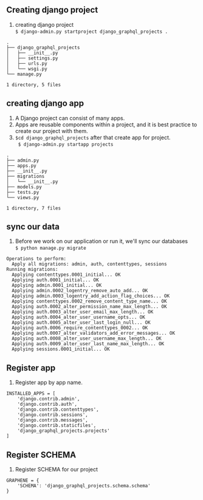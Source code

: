 ## Creating django project   
1. creating django project  
`$ django-admin.py startproject django_graphql_projects .`     
```  
.
├── django_graphql_projects
│   ├── __init__.py
│   ├── settings.py
│   ├── urls.py
│   └── wsgi.py
└── manage.py

1 directory, 5 files
``` 
## creating django app  
1. A Django project can consist of many apps.    
1. Apps are reusable components within a project, and it is best practice to create our project with them.        
1. `$cd django_graphql_projects`  after that create app for project.  
` $ django-admin.py startapp projects`    
```  
.
├── admin.py
├── apps.py
├── __init__.py
├── migrations
│   └── __init__.py
├── models.py
├── tests.py
└── views.py

1 directory, 7 files
```  
## sync our data
1. Before we work on our application or run it, we'll sync our databases  
`$ python manage.py migrate`    
```  
Operations to perform:
  Apply all migrations: admin, auth, contenttypes, sessions
Running migrations:
  Applying contenttypes.0001_initial... OK
  Applying auth.0001_initial... OK
  Applying admin.0001_initial... OK
  Applying admin.0002_logentry_remove_auto_add... OK
  Applying admin.0003_logentry_add_action_flag_choices... OK
  Applying contenttypes.0002_remove_content_type_name... OK
  Applying auth.0002_alter_permission_name_max_length... OK
  Applying auth.0003_alter_user_email_max_length... OK
  Applying auth.0004_alter_user_username_opts... OK
  Applying auth.0005_alter_user_last_login_null... OK
  Applying auth.0006_require_contenttypes_0002... OK
  Applying auth.0007_alter_validators_add_error_messages... OK
  Applying auth.0008_alter_user_username_max_length... OK
  Applying auth.0009_alter_user_last_name_max_length... OK
  Applying sessions.0001_initial... OK
``` 

## Register app 
1. Register app by app name.  
```   
INSTALLED_APPS = [
    'django.contrib.admin',
    'django.contrib.auth',
    'django.contrib.contenttypes',
    'django.contrib.sessions',
    'django.contrib.messages',
    'django.contrib.staticfiles',
    'django_graphql_projects.projects'
]

```  

## Register SCHEMA
1. Register SCHEMA for our project 
```   
GRAPHENE = {
    'SCHEMA': 'django_graphql_projects.schema.schema'
}
```